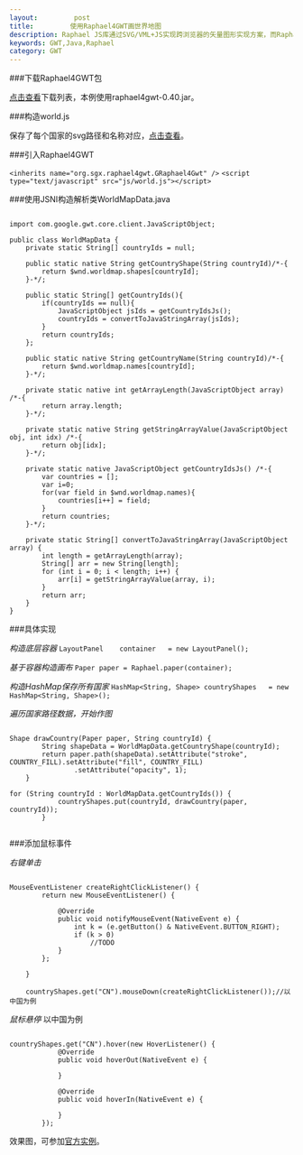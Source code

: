 ```yaml
---
layout:         post
title:         使用Raphael4GWT画世界地图
description: Raphael JS库通过SVG/VML+JS实现跨浏览器的矢量图形实现方案，而Raphael4GWT是Raphael JS的基于GWT的实现方案。本文以世界地图为例进行演示。
keywords: GWT,Java,Raphael
category: GWT
---
```


###下载Raphael4GWT包

[点击查看](http://code.google.com/p/raphael4gwt/downloads/list)下载列表，本例使用raphael4gwt-0.40.jar。

###构造world.js

保存了每个国家的svg路径和名称对应，[点击查看](https://github.com/ChengYuanjian/chengyuanjian.github.io/blob/master/js/world.js)。

###引入Raphael4GWT

`<inherits name="org.sgx.raphael4gwt.GRaphael4Gwt" />`
`<script type="text/javascript" src="js/world.js"></script>`

###使用JSNI构造解析类WorldMapData.java

<pre><code>
import com.google.gwt.core.client.JavaScriptObject;

public class WorldMapData {
	private static String[] countryIds = null;
	
	public static native String getCountryShape(String countryId)/*-{
		return $wnd.worldmap.shapes[countryId];
	}-*/;
	
	public static String[] getCountryIds(){
		if(countryIds == null){
			JavaScriptObject jsIds = getCountryIdsJs();
			countryIds = convertToJavaStringArray(jsIds);
		}
		return countryIds;
	};

	public static native String getCountryName(String countryId)/*-{
		return $wnd.worldmap.names[countryId];
	}-*/;
	
	private static native int getArrayLength(JavaScriptObject array) /*-{
	    return array.length;
	}-*/;
	
	private static native String getStringArrayValue(JavaScriptObject obj, int idx) /*-{
	    return obj[idx];
	}-*/;
	
	private static native JavaScriptObject getCountryIdsJs() /*-{
	    var countries = [];
	    var i=0;
	    for(var field in $wnd.worldmap.names){
	    	countries[i++] = field;
	    }
	    return countries;
	}-*/;
	
	private static String[] convertToJavaStringArray(JavaScriptObject array) {
        int length = getArrayLength(array);
        String[] arr = new String[length];
        for (int i = 0; i < length; i++) {
            arr[i] = getStringArrayValue(array, i);
        }
        return arr;
    }
}
</code></pre>

###具体实现

*构造底层容器*
`LayoutPanel	container	= new LayoutPanel();`

*基于容器构造画布*
`Paper paper = Raphael.paper(container);`

*构造HashMap保存所有国家*
`HashMap<String, Shape>	countryShapes	= new HashMap<String, Shape>();`

*遍历国家路径数据，开始作图*
<pre><code>
Shape drawCountry(Paper paper, String countryId) {
		String shapeData = WorldMapData.getCountryShape(countryId);
		return paper.path(shapeData).setAttribute("stroke", COUNTRY_FILL).setAttribute("fill", COUNTRY_FILL)
				.setAttribute("opacity", 1);
	}
	
for (String countryId : WorldMapData.getCountryIds()) {
			countryShapes.put(countryId, drawCountry(paper, countryId));
		}
	
</code></pre>

###添加鼠标事件

*右键单击*

<pre><code>
MouseEventListener createRightClickListener() {
		return new MouseEventListener() {

			@Override
			public void notifyMouseEvent(NativeEvent e) {
				int k = (e.getButton() & NativeEvent.BUTTON_RIGHT);
				if (k > 0)
					//TODO
			}
		};

	}
	
	countryShapes.get("CN").mouseDown(createRightClickListener());//以中国为例
</code></pre>

*鼠标悬停*
以中国为例
<pre><code>
countryShapes.get("CN").hover(new HoverListener() {
			@Override
			public void hoverOut(NativeEvent e) {
				
			}

			@Override
			public void hoverIn(NativeEvent e) {
							
			}
		});
</code></pre>

效果图，可参加[官方实例](http://raphaeljs.com/world/)。
